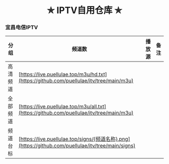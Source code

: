 <h1 align="center"> ✯ IPTV自用仓库 ✯ </h1>
<h3> 宜昌电信IPTV </h3>

|  分 组  |  频道数  |  播放源                                                                          |  备 注  |
|--------|--------|-------------------------------------------------------------------------------------|--------|
|  高清频道  |  [https://live.puellulae.top/m3u/hd.txt](https://github.com/puellulae/itv/tree/main/m3u)  |  |
|  全部频道  |  [https://live.puellulae.top/m3u/all.txt](https://github.com/puellulae/itv/tree/main/m3u)  |  |
|  频道台标  |  [https://live.puellulae.top/signs/{频道名称}.png](https://github.com/puellulae/itv/tree/main/signs)  |  |
